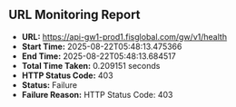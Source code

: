 ## URL Monitoring Report

- **URL:** https://api-gw1-prod1.fisglobal.com/gw/v1/health
- **Start Time:** 2025-08-22T05:48:13.475366
- **End Time:** 2025-08-22T05:48:13.684517
- **Total Time Taken:** 0.209151 seconds
- **HTTP Status Code:** 403
- **Status:** Failure
- **Failure Reason:** HTTP Status Code: 403
